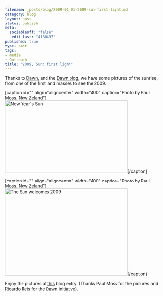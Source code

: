 ```yaml
--- 
filename: _posts/blog/2009-01-01-2009-sun-first-light.md
category: blog
layout: post
status: publish
meta: 
  sociableoff: "false"
  _edit_last: "4180497"
published: true
type: post
tags: 
- media
- Outreach
title: "2009, Sun: first light"
---
```

<!--:en-->Thanks to <a href="https://www.astro.up.pt/caup/eventos/dawn2009/index.php">Dawn</a>, and the <a href="https://dawn-iya2009.blogspot.com/">Dawn blog</a>, we have some pictures of the sunrise, from one of the first land masses to see the 2009.

[caption id="" align="aligncenter" width="400" caption="Photo by Paul Moss. New Zeland"]<a class="flickr-image" title="New Year´s Sun" rel="flickr-mgr" href="https://www.flickr.com/photos/64887888@N00/3155827163/" target="_blank"><img class="flickr-medium " title="Photos by Paul Moss. Canon 20D, 18-55mm and 90-210 lens. Polarizing" longdesc="https://farm4.static.flickr.com/3285/3155827163_95d9119130_o.jpg" src="https://farm4.static.flickr.com/3285/3155827163_5de9c06038.jpg" alt="New Year´s Sun" width="400" height="237" /></a>[/caption]

[caption id="" align="aligncenter" width="400" caption="Photo by Paul Moss. New Zeland"]<a class="flickr-image" title="The Sun welcomes 2009" rel="flickr-mgr" href="https://www.flickr.com/photos/64887888@N00/3155826915/" target="_blank"><img class="flickr-medium " title="Photo by Paul Moss. New Zeland" longdesc="https://farm4.static.flickr.com/3099/3155826915_fb0bbf6aa5_o.jpg" src="https://farm4.static.flickr.com/3099/3155826915_2561c6f91c.jpg" alt="The Sun welcomes 2009" width="400" height="285" /></a>[/caption]

Enjoy the pictures at <a href="https://dawn-iya2009.blogspot.com/2009/01/dawn-at-dawn-in-new-zealand.html">this</a> blog entry. (Thanks Paul Moss for the pictures and Ricardo Reis for the <a href="https://www.astro.up.pt/caup/eventos/dawn2009/index.php">Dawn</a> initiative).<!--:-->
